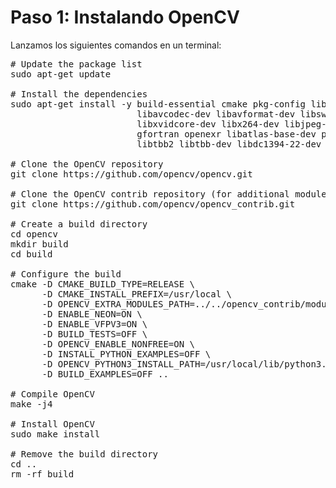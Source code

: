 # Paso 1: Instalando OpenCV

Lanzamos los siguientes comandos en un terminal:

<pre>
# Update the package list
sudo apt-get update

# Install the dependencies
sudo apt-get install -y build-essential cmake pkg-config libgtk-3-dev \
                        libavcodec-dev libavformat-dev libswscale-dev libv4l-dev \
                        libxvidcore-dev libx264-dev libjpeg-dev libpng-dev libtiff-dev \
                        gfortran openexr libatlas-base-dev python3-dev python3-numpy \
                        libtbb2 libtbb-dev libdc1394-22-dev

# Clone the OpenCV repository
git clone https://github.com/opencv/opencv.git

# Clone the OpenCV contrib repository (for additional modules)
git clone https://github.com/opencv/opencv_contrib.git

# Create a build directory
cd opencv
mkdir build
cd build

# Configure the build
cmake -D CMAKE_BUILD_TYPE=RELEASE \
      -D CMAKE_INSTALL_PREFIX=/usr/local \
      -D OPENCV_EXTRA_MODULES_PATH=../../opencv_contrib/modules \
      -D ENABLE_NEON=ON \
      -D ENABLE_VFPV3=ON \
      -D BUILD_TESTS=OFF \
      -D OPENCV_ENABLE_NONFREE=ON \
      -D INSTALL_PYTHON_EXAMPLES=OFF \
      -D OPENCV_PYTHON3_INSTALL_PATH=/usr/local/lib/python3.5/dist-packages \
      -D BUILD_EXAMPLES=OFF ..

# Compile OpenCV
make -j4

# Install OpenCV
sudo make install

# Remove the build directory
cd ..
rm -rf build
</pre>
